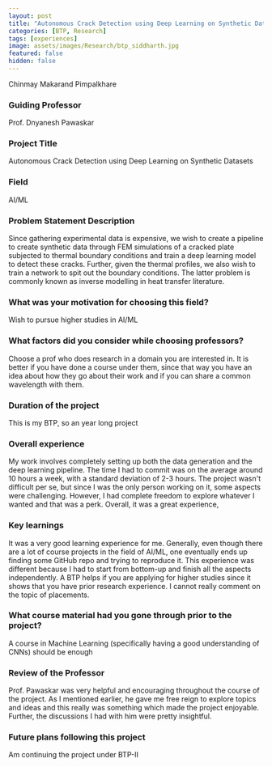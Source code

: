 ```yaml
---
layout: post
title: "Autonomous Crack Detection using Deep Learning on Synthetic Datasets"
categories: [BTP, Research]
tags: [experiences]
image: assets/images/Research/btp_siddharth.jpg
featured: false
hidden: false
---
```


Chinmay Makarand Pimpalkhare

### Guiding Professor
Prof. Dnyanesh Pawaskar

### Project Title
Autonomous Crack Detection using Deep Learning on Synthetic Datasets

### Field
AI/ML 

### Problem Statement Description
Since gathering experimental data is expensive, we wish to create a pipeline to create synthetic data through FEM simulations of a cracked plate subjected to thermal boundary conditions and train a deep learning model to detect these cracks. Further, given the thermal profiles, we also wish to train a network to spit out the boundary conditions. The latter problem is commonly known as inverse modelling in heat transfer literature. 

### What was your motivation for choosing this field?
Wish to pursue higher studies in AI/ML

### What factors did you consider while choosing professors?
Choose a prof who does research in a domain you are interested in. It is better if you have done a course under them, since that way you have an idea about how they go about their work and if you can share a common wavelength with them. 

### Duration of the project
This is my BTP, so an year long project

### Overall experience
My work involves completely setting up both the data generation and the deep learning pipeline. The time I had to commit was on the average around 10 hours a week, with a standard deviation of 2-3 hours. The project wasn't difficult per se, but since I was the only person working on it, some aspects were challenging. However, I had complete freedom to explore whatever I wanted and that was a perk. Overall, it was a great experience, 

### Key learnings
It was a very good learning experience for me. Generally, even though there are a lot of course projects in the field of AI/ML, one eventually ends up finding some GitHub repo and trying to reproduce it. This experience was different because I had to start from bottom-up and finish all the aspects independently. A BTP helps if you are applying for higher studies since it shows that you have prior research experience. I cannot really comment on the topic of placements.  

### What course material had you gone through prior to the project?
A course in Machine Learning (specifically having a good understanding of CNNs) should be enough

### Review of the Professor
Prof. Pawaskar was very helpful and encouraging throughout the course of the project. As I mentioned earlier, he gave me free reign to explore topics and ideas and this really was something which made the project enjoyable. Further, the discussions I had with him were pretty insightful.

### Future plans following this project
Am continuing the project under BTP-II